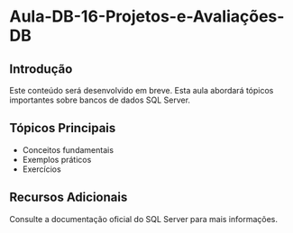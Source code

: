 # Aula-DB-16-Projetos-e-Avaliações-DB

## Introdução

Este conteúdo será desenvolvido em breve. Esta aula abordará tópicos importantes sobre bancos de dados SQL Server.

## Tópicos Principais

- Conceitos fundamentais
- Exemplos práticos
- Exercícios

## Recursos Adicionais

Consulte a documentação oficial do SQL Server para mais informações.
